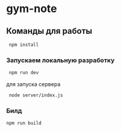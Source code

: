 # gym-note


## Команды для работы

```sh
 npm install
```

### Запускаем локальную разработку

```sh
 npm run dev
```

для запуска сервера
```sh
 node server/index.js
```

### Билд

```sh
npm run build
```
